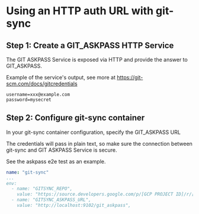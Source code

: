 # Using an HTTP auth URL with git-sync

## Step 1: Create a GIT_ASKPASS HTTP Service

The GIT ASKPASS Service is exposed via HTTP and provide the answer to GIT_ASKPASS.

Example of the service's output, see more at <https://git-scm.com/docs/gitcredentials>

```
username=xxx@example.com
password=mysecret
```

## Step 2: Configure git-sync container

In your git-sync container configuration, specify the GIT_ASKPASS URL

The credentials will pass in plain text, so make sure the connection between
git-sync and GIT ASKPASS Service is secure.

See the askpass e2e test as an example.

```yaml
name: "git-sync"
...
env:
  - name: "GITSYNC_REPO",
    value: "https://source.developers.google.com/p/[GCP PROJECT ID]/r/[REPO NAME]"
  - name: "GITSYNC_ASKPASS_URL",
    value: "http://localhost:9102/git_askpass",
```
